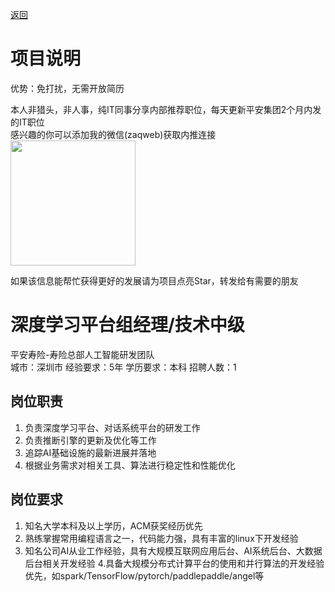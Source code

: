 [返回](../)

# 项目说明

优势：免打扰，无需开放简历

本人非猎头，非人事，纯IT同事分享内部推荐职位，每天更新平安集团2个月内发的IT职位  
感兴趣的你可以添加我的微信(zaqweb)获取内推连接  
<img src="https://github.com/zaqweb/PA-IT-JOBS/blob/master/WechatICode.jpeg"  height="200" width="200">

如果该信息能帮忙获得更好的发展请为项目点亮Star，转发给有需要的朋友

# 深度学习平台组经理/技术中级
平安寿险-寿险总部人工智能研发团队  
城市：深圳市 经验要求：5年 学历要求：本科  招聘人数：1

## 岗位职责
1. 负责深度学习平台、对话系统平台的研发工作
2. 负责推断引擎的更新及优化等工作
3. 追踪AI基础设施的最新进展并落地
4. 根据业务需求对相关工具、算法进行稳定性和性能优化

## 岗位要求
1. 知名大学本科及以上学历，ACM获奖经历优先
2. 熟练掌握常用编程语言之一，代码能力强，具有丰富的linux下开发经验
3. 知名公司AI从业工作经验，具有大规模互联网应用后台、AI系统后台、大数据后台相关开发经验
4.具备大规模分布式计算平台的使用和并行算法的开发经验优先，如spark/TensorFlow/pytorch/paddlepaddle/angel等




